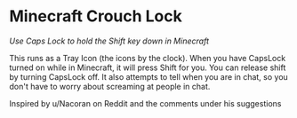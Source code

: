 # Minecraft Crouch Lock
*Use Caps Lock to hold the Shift key down in Minecraft*

This runs as a Tray Icon (the icons by the clock). When you have CapsLock turned on while in Minecraft, it will press Shift for you. You can release shift by turning CapsLock off. It also attempts to tell when you are in chat, so you don't have to worry about screaming at people in chat.

Inspired by u/Nacoran on Reddit and the comments under his suggestions
